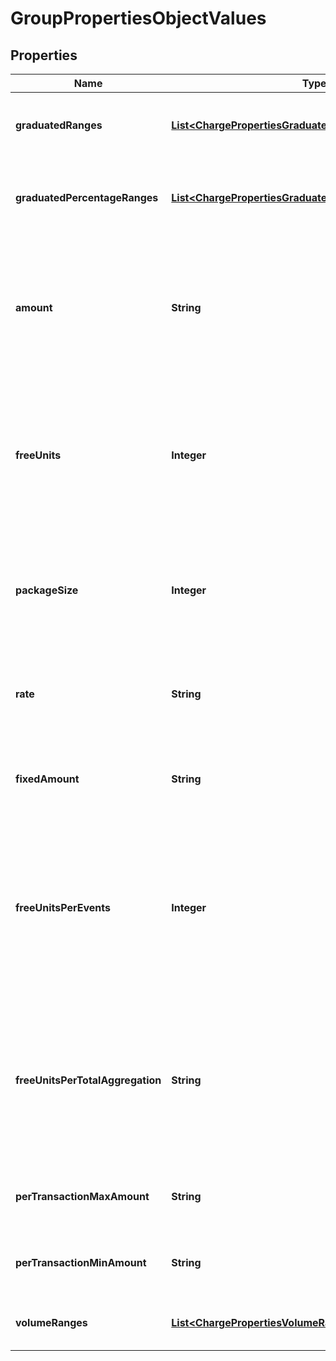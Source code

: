 

# GroupPropertiesObjectValues


## Properties

| Name | Type | Description | Notes |
|------------ | ------------- | ------------- | -------------|
|**graduatedRanges** | [**List&lt;ChargePropertiesGraduatedRangesInner&gt;**](ChargePropertiesGraduatedRangesInner.md) | Graduated ranges, sorted from bottom to top tiers, used for a &#x60;graduated&#x60; charge model. |  [optional] |
|**graduatedPercentageRanges** | [**List&lt;ChargePropertiesGraduatedPercentageRangesInner&gt;**](ChargePropertiesGraduatedPercentageRangesInner.md) | Graduated percentage ranges, sorted from bottom to top tiers, used for a &#x60;graduated_percentage&#x60; charge model. |  [optional] |
|**amount** | **String** | - The unit price, excluding tax, for a &#x60;standard&#x60; charge model. It is expressed as a decimal value. - The amount, excluding tax, for a complete set of units in a &#x60;package&#x60; charge model. It is expressed as a decimal value. |  [optional] |
|**freeUnits** | **Integer** | The quantity of units that are provided free of charge for each billing period in a &#x60;package&#x60; charge model. This field specifies the number of units that customers can use without incurring any additional cost during each billing cycle. |  [optional] |
|**packageSize** | **Integer** | The quantity of units included in each pack or set for a &#x60;package&#x60; charge model. It indicates the number of units that are bundled together as a single package or set within the pricing structure. |  [optional] |
|**rate** | **String** | The percentage rate that is applied to the amount of each transaction for a &#x60;percentage&#x60; charge model. It is expressed as a decimal value. |  [optional] |
|**fixedAmount** | **String** | The fixed fee that is applied to each transaction for a &#x60;percentage&#x60; charge model. It is expressed as a decimal value. |  [optional] |
|**freeUnitsPerEvents** | **Integer** | The count of transactions that are not impacted by the &#x60;percentage&#x60; rate and fixed fee in a percentage charge model. This field indicates the number of transactions that are exempt from the calculation of charges based on the specified percentage rate and fixed fee. |  [optional] |
|**freeUnitsPerTotalAggregation** | **String** | The transaction amount that is not impacted by the &#x60;percentage&#x60; rate and fixed fee in a percentage charge model. This field indicates the portion of the transaction amount that is exempt from the calculation of charges based on the specified percentage rate and fixed fee. |  [optional] |
|**perTransactionMaxAmount** | **String** | Specifies the maximum allowable spending for a single transaction. Working as a transaction cap. |  [optional] |
|**perTransactionMinAmount** | **String** | Specifies the minimum allowable spending for a single transaction. Working as a transaction floor. |  [optional] |
|**volumeRanges** | [**List&lt;ChargePropertiesVolumeRangesInner&gt;**](ChargePropertiesVolumeRangesInner.md) | Volume ranges, sorted from bottom to top tiers, used for a &#x60;volume&#x60; charge model. |  [optional] |



